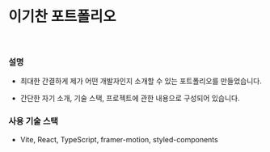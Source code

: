 # 이기찬 포트폴리오

<br>

### 설명

- 최대한 간결하게 제가 어떤 개발자인지 소개할 수 있는 포트폴리오를 만들었습니다.

- 간단한 자기 소개, 기술 스택, 프로젝트에 관한 내용으로 구성되어 있습니다.

### 사용 기술 스택

- Vite, React, TypeScript, framer-motion, styled-components